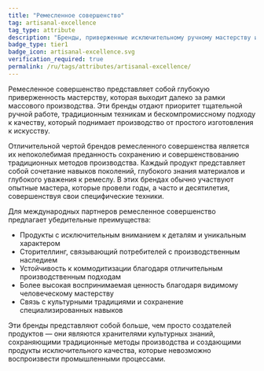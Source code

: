 ```yaml
---
title: "Ремесленное совершенство"
tag: artisanal-excellence
tag_type: attribute
description: "Бренды, приверженные исключительному ручному мастерству и традиционным методам производства, демонстрирующие бескомпромиссное качество и аутентичные производственные подходы."
badge_type: tier1
badge_icon: artisanal-excellence.svg
verification_required: true
permalink: /ru/tags/attributes/artisanal-excellence/
---
```


Ремесленное совершенство представляет собой глубокую приверженность мастерству, которая выходит далеко за рамки массового производства. Эти бренды отдают приоритет тщательной ручной работе, традиционным техникам и бескомпромиссному подходу к качеству, который поднимает производство от простого изготовления к искусству.

Отличительной чертой брендов ремесленного совершенства является их непоколебимая преданность сохранению и совершенствованию традиционных методов производства. Каждый продукт представляет собой сочетание навыков поколений, глубокого знания материалов и глубокого уважения к ремеслу. В этих брендах обычно участвуют опытные мастера, которые провели годы, а часто и десятилетия, совершенствуя свои специфические техники.

Для международных партнеров ремесленное совершенство предлагает убедительные преимущества:
- Продукты с исключительным вниманием к деталям и уникальным характером
- Сторителлинг, связывающий потребителей с производственным наследием
- Устойчивость к коммодитизации благодаря отличительным производственным подходам
- Более высокая воспринимаемая ценность благодаря видимому человеческому мастерству
- Связь с культурными традициями и сохранение специализированных навыков

Эти бренды представляют собой больше, чем просто создателей продуктов — они являются хранителями культурных знаний, сохраняющими традиционные методы производства и создающими продукты исключительного качества, которые невозможно воспроизвести промышленными процессами.
